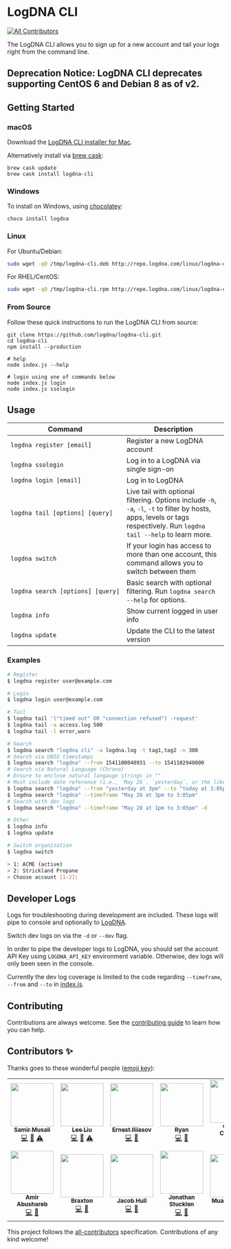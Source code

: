 # LogDNA CLI
<!-- ALL-CONTRIBUTORS-BADGE:START - Do not remove or modify this section -->
[![All Contributors](https://img.shields.io/badge/all_contributors-14-orange.svg?style=flat-square)](#contributors-)
<!-- ALL-CONTRIBUTORS-BADGE:END -->

The LogDNA CLI allows you to sign up for a new account and tail your logs right from the command line.

## Deprecation Notice: LogDNA CLI deprecates supporting CentOS 6 and Debian 8 as of v2.

## Getting Started

### macOS

Download the [LogDNA CLI installer for Mac](http://repo.logdna.com/mac/logdna-cli.pkg).  

Alternatively install via [brew cask](https://caskroom.github.io/):
```
brew cask update
brew cask install logdna-cli
```

### Windows

To install on Windows, using [chocolatey](https://chocolatey.org):

```
choco install logdna
```

### Linux

For Ubuntu/Debian:

```bash
sudo wget -qO /tmp/logdna-cli.deb http://repo.logdna.com/linux/logdna-cli.deb && sudo dpkg -i /tmp/logdna-cli.deb
```

For RHEL/CentOS:

```bash
sudo wget -qO /tmp/logdna-cli.rpm http://repo.logdna.com/linux/logdna-cli.rpm && sudo rpm -ivh /tmp/logdna-cli.rpm
```

### From Source

Follow these quick instructions to run the LogDNA CLI from source:

```
git clone https://github.com/logdna/logdna-cli.git
cd logdna-cli
npm install --production

# help
node index.js --help

# login using one of commands below
node index.js login
node index.js ssologin
```

## Usage

| Command | Description |
| - | - |
| `logdna register [email]` | Register a new LogDNA account |
| `logdna ssologin` | Log in to a LogDNA via single sign-on |
| `logdna login [email]` | Log in to LogDNA |
| `logdna tail [options] [query]` | Live tail with optional filtering. Options include `-h`, `-a`, `-l`, `-t` to filter by hosts, apps, levels or tags respectively. Run `logdna tail --help` to learn more. |
| `logdna switch` | If your login has access to more than one account, this command allows you to switch between them |
| `logdna search [options] [query]` | Basic search with optional filtering. Run `logdna search --help` for options. |
| `logdna info` | Show current logged in user info |
| `logdna update` | Update the CLI to the latest version |

### Examples

```sh
# Register
$ logdna register user@example.com

# Login
$ logdna login user@example.com

# Tail
$ logdna tail '("timed out" OR "connection refused") -request'
$ logdna tail -a access.log 500
$ logdna tail -l error,warn

# Search
$ logdna search "logdna cli" -a logdna.log -t tag1,tag2 -n 300
# Search via UNIX timestamps
$ logdna search "logdna" --from 1541100040931 --to 1541102940000
# Search via Natural Language (Chrono)
# Ensure to enclose natural langauge strings in ""
# Must include date reference (i.e., `May 26`, `yesterday`, or the like)
$ logdna search "logdna" --from "yesterday at 3pm" --to "today at 3:05pm"
$ logdna search "logdna" --timeframe "May 26 at 3pm to 3:05pm"
# Search with dev logs
$ logdna search "logdna" --timeframe "May 28 at 1pm to 3:05pm" -d

# Other
$ logdna info
$ logdna update

# Switch organization
$ logdna switch

> 1: ACME (active)
> 2: Strickland Propane
> Choose account [1-2]:
```

## Developer Logs
Logs for troubleshooting during development are included. These logs will pipe to console and optionally to [LogDNA](https://www.logdna.com/).

Switch dev logs on via the `-d` or `--dev` flag.

In order to pipe the developer logs to LogDNA, you should set the account API Key using `LOGDNA_API_KEY` environment variable.  Otherwise, dev logs will only been seen in the console.

Currently the dev log coverage is limited to the code regarding `--timeframe`, `--from` and `--to` in [index.js](./index.js).


## Contributing

Contributions are always welcome. See the [contributing guide](./CONTRIBUTING.md) to learn how you can help.

## Contributors ✨

Thanks goes to these wonderful people ([emoji key](https://allcontributors.org/docs/en/emoji-key)):

<!-- ALL-CONTRIBUTORS-LIST:START - Do not remove or modify this section -->
<!-- prettier-ignore-start -->
<!-- markdownlint-disable -->
<table>
  <tr>
    <td align="center"><a href="https://github.com/smusali"><img src="https://avatars.githubusercontent.com/u/34287490?v=4?s=100" width="100px;" alt=""/><br /><sub><b>Samir Musali</b></sub></a><br /><a href="https://github.com/logdna/logdna-cli/commits?author=smusali" title="Code">💻</a> <a href="https://github.com/logdna/logdna-cli/commits?author=smusali" title="Documentation">📖</a> <a href="https://github.com/logdna/logdna-cli/commits?author=smusali" title="Tests">⚠️</a></td>
    <td align="center"><a href="https://github.com/leeliu"><img src="https://avatars.githubusercontent.com/u/1399797?v=4?s=100" width="100px;" alt=""/><br /><sub><b>Lee Liu</b></sub></a><br /><a href="https://github.com/logdna/logdna-cli/commits?author=leeliu" title="Code">💻</a> <a href="https://github.com/logdna/logdna-cli/commits?author=leeliu" title="Documentation">📖</a> <a href="https://github.com/logdna/logdna-cli/commits?author=leeliu" title="Tests">⚠️</a></td>
    <td align="center"><a href="https://ernesti.me/"><img src="https://avatars.githubusercontent.com/u/20255948?v=4?s=100" width="100px;" alt=""/><br /><sub><b>Ernest Iliiasov</b></sub></a><br /><a href="https://github.com/logdna/logdna-cli/commits?author=ernestii" title="Code">💻</a> <a href="https://github.com/logdna/logdna-cli/commits?author=ernestii" title="Documentation">📖</a></td>
    <td align="center"><a href="https://github.com/beefcheeks"><img src="https://avatars.githubusercontent.com/u/4133158?v=4?s=100" width="100px;" alt=""/><br /><sub><b>Ryan</b></sub></a><br /><a href="https://github.com/logdna/logdna-cli/commits?author=beefcheeks" title="Code">💻</a> <a href="https://github.com/logdna/logdna-cli/commits?author=beefcheeks" title="Documentation">📖</a></td>
    <td align="center"><a href="https://github.com/meffij"><img src="https://avatars.githubusercontent.com/u/8787479?v=4?s=100" width="100px;" alt=""/><br /><sub><b>Calvin Cochran</b></sub></a><br /><a href="https://github.com/logdna/logdna-cli/commits?author=meffij" title="Code">💻</a> <a href="https://github.com/logdna/logdna-cli/commits?author=meffij" title="Documentation">📖</a></td>
    <td align="center"><a href="http://stevenedouard.com/"><img src="https://avatars.githubusercontent.com/u/3053263?v=4?s=100" width="100px;" alt=""/><br /><sub><b>Steven Edouard</b></sub></a><br /><a href="https://github.com/logdna/logdna-cli/commits?author=sedouard" title="Code">💻</a> <a href="https://github.com/logdna/logdna-cli/commits?author=sedouard" title="Documentation">📖</a></td>
    <td align="center"><a href="https://github.com/ydshah2"><img src="https://avatars.githubusercontent.com/u/11240269?v=4?s=100" width="100px;" alt=""/><br /><sub><b>Yash Shah</b></sub></a><br /><a href="https://github.com/logdna/logdna-cli/commits?author=ydshah2" title="Code">💻</a> <a href="https://github.com/logdna/logdna-cli/commits?author=ydshah2" title="Documentation">📖</a></td>
  </tr>
  <tr>
    <td align="center"><a href="https://github.com/yields"><img src="https://avatars.githubusercontent.com/u/1661587?v=4?s=100" width="100px;" alt=""/><br /><sub><b>Amir Abushareb</b></sub></a><br /><a href="https://github.com/logdna/logdna-cli/commits?author=yields" title="Code">💻</a> <a href="https://github.com/logdna/logdna-cli/commits?author=yields" title="Documentation">📖</a></td>
    <td align="center"><a href="https://github.com/braxtonj"><img src="https://avatars.githubusercontent.com/u/7331755?v=4?s=100" width="100px;" alt=""/><br /><sub><b>Braxton</b></sub></a><br /><a href="https://github.com/logdna/logdna-cli/commits?author=braxtonj" title="Code">💻</a> <a href="https://github.com/logdna/logdna-cli/commits?author=braxtonj" title="Documentation">📖</a></td>
    <td align="center"><a href="https://github.com/jakedipity"><img src="https://avatars.githubusercontent.com/u/29671917?v=4?s=100" width="100px;" alt=""/><br /><sub><b>Jacob Hull</b></sub></a><br /><a href="https://github.com/logdna/logdna-cli/commits?author=jakedipity" title="Code">💻</a> <a href="https://github.com/logdna/logdna-cli/commits?author=jakedipity" title="Documentation">📖</a></td>
    <td align="center"><a href="https://github.com/stuckj"><img src="https://avatars.githubusercontent.com/u/2205578?v=4?s=100" width="100px;" alt=""/><br /><sub><b>Jonathan Stucklen</b></sub></a><br /><a href="https://github.com/logdna/logdna-cli/commits?author=stuckj" title="Code">💻</a> <a href="https://github.com/logdna/logdna-cli/commits?author=stuckj" title="Documentation">📖</a></td>
    <td align="center"><a href="https://github.com/respectus"><img src="https://avatars.githubusercontent.com/u/1046364?v=4?s=100" width="100px;" alt=""/><br /><sub><b>Muaz Siddiqui</b></sub></a><br /><a href="https://github.com/logdna/logdna-cli/commits?author=respectus" title="Code">💻</a> <a href="https://github.com/logdna/logdna-cli/commits?author=respectus" title="Documentation">📖</a></td>
    <td align="center"><a href="https://github.com/vilyapilya"><img src="https://avatars.githubusercontent.com/u/17367511?v=4?s=100" width="100px;" alt=""/><br /><sub><b>vilyapilya</b></sub></a><br /><a href="https://github.com/logdna/logdna-cli/commits?author=vilyapilya" title="Code">💻</a> <a href="https://github.com/logdna/logdna-cli/commits?author=vilyapilya" title="Documentation">📖</a></td>
    <td align="center"><a href="https://github.com/mikehu"><img src="https://avatars.githubusercontent.com/u/981800?v=4?s=100" width="100px;" alt=""/><br /><sub><b>Mike Hu</b></sub></a><br /><a href="https://github.com/logdna/logdna-cli/commits?author=mikehu" title="Documentation">📖</a></td>
  </tr>
</table>

<!-- markdownlint-restore -->
<!-- prettier-ignore-end -->

<!-- ALL-CONTRIBUTORS-LIST:END -->

This project follows the [all-contributors](https://github.com/all-contributors/all-contributors) specification. Contributions of any kind welcome!